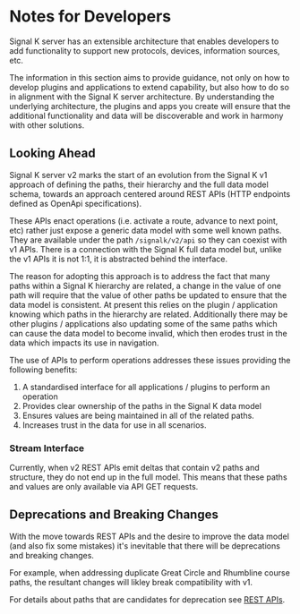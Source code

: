 # Notes for Developers

Signal K server has an extensible architecture that enables developers to add functionality to support new protocols, devices, information sources, etc.

The information in this section aims to provide guidance, not only on how to develop plugins and applications to extend capability, but also how to do so in alignment with the Signal K server architecture. 
By understanding the underlying architecture, the plugins and apps you create will ensure that the additional functionality and data will be discoverable and work in harmony with other solutions.

## Looking Ahead

Signal K server v2 marks the start of an evolution from the Signal K v1 approach of defining the paths, their hierarchy and the full data model schema, towards an approach centered around REST APIs (HTTP endpoints defined as OpenApi specifications).

These APIs enact operations (i.e. activate a route, advance to next point, etc) rather just expose a generic data model with some well known paths. 
They are available under the path `/signalk/v2/api` so they can coexist with v1 APIs. There is a connection with the Signal K full data model but, unlike the v1 APIs it is not 1:1, it is abstracted behind the interface.

The reason for adopting this approach is to address the fact that many paths within a Signal K hierarchy are related, a change in the value of one path will require that the value of other paths be updated to ensure that the data model is consistent. 
At present this relies on the plugin / application knowing which paths in the hierarchy are related. Additionally there may be other plugins / applications also updating some of the same paths which can cause the data model to become invalid, which then erodes trust in the data which impacts its use in navigation.

The use of APIs to perform operations addresses these issues providing the following benefits:
1. A standardised interface for all applications / plugins to perform an operation
1. Provides clear ownership of the paths in the Signal K data model
1. Ensures values are being maintained in all of the related paths.
1. Increases trust in the data for use in all scenarios.

### Stream Interface

Currently, when v2 REST APIs emit deltas that contain v2 paths and structure, they do not end up in the full model. This means that these paths and values are only available via API GET requests.

## Deprecations and Breaking Changes

With the move towards REST APIs and the desire to improve the data model (and also fix some mistakes) it's inevitable that there will be deprecations and breaking changes.

For example, when addressing duplicate Great Circle and Rhumbline course paths, the resultant changes will likley break compatibility with v1.

For details about paths that are candidates for deprecation see [REST APIs](./rest-api/open_api.md).

